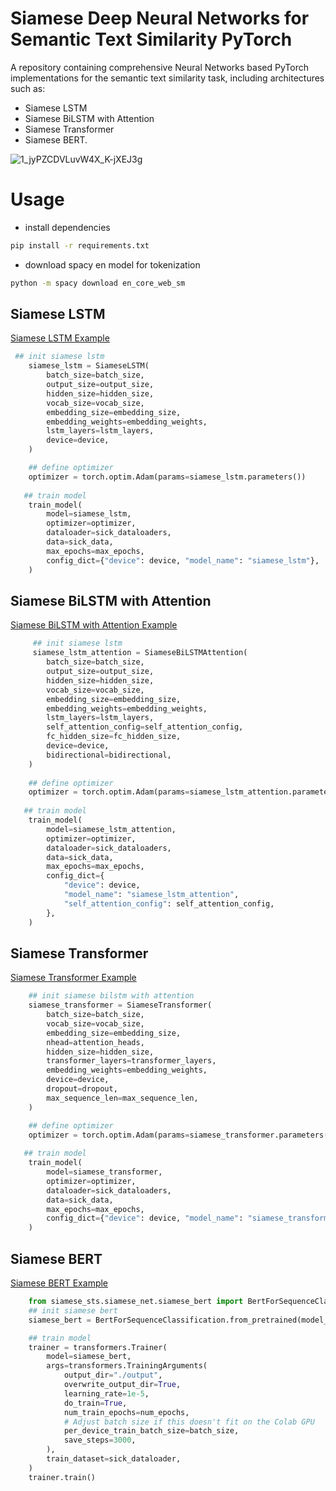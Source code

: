 # Siamese Deep Neural Networks for Semantic Text Similarity PyTorch
A repository containing comprehensive Neural Networks based PyTorch implementations for the semantic text similarity task, including architectures such as:
* Siamese LSTM
* Siamese BiLSTM with Attention
* Siamese Transformer
* Siamese BERT.

![1_jyPZCDVLuvW4X_K-jXEJ3g](https://user-images.githubusercontent.com/6007894/147809635-7c11dd75-d12b-4777-bee3-c8855449f024.png)


# Usage
* install dependencies
```bash
pip install -r requirements.txt

```
* download spacy en model for tokenization
```bash
python -m spacy download en_core_web_sm
```

## Siamese LSTM
[Siamese LSTM Example](https://github.com/shahrukhx01/siamese-nn-semantic-text-similarity/blob/main/siamese_sts/examples/sick_siamese_lstm.py)
```python
 ## init siamese lstm
    siamese_lstm = SiameseLSTM(
        batch_size=batch_size,
        output_size=output_size,
        hidden_size=hidden_size,
        vocab_size=vocab_size,
        embedding_size=embedding_size,
        embedding_weights=embedding_weights,
        lstm_layers=lstm_layers,
        device=device,
    )

    ## define optimizer
    optimizer = torch.optim.Adam(params=siamese_lstm.parameters())
   
   ## train model
    train_model(
        model=siamese_lstm,
        optimizer=optimizer,
        dataloader=sick_dataloaders,
        data=sick_data,
        max_epochs=max_epochs,
        config_dict={"device": device, "model_name": "siamese_lstm"},
    )
```

## Siamese BiLSTM with Attention
[Siamese BiLSTM with Attention Example](https://github.com/shahrukhx01/siamese-nn-semantic-text-similarity/blob/main/siamese_sts/examples/sick_siamese_lstm_attention.py)
```python
     ## init siamese lstm
     siamese_lstm_attention = SiameseBiLSTMAttention(
        batch_size=batch_size,
        output_size=output_size,
        hidden_size=hidden_size,
        vocab_size=vocab_size,
        embedding_size=embedding_size,
        embedding_weights=embedding_weights,
        lstm_layers=lstm_layers,
        self_attention_config=self_attention_config,
        fc_hidden_size=fc_hidden_size,
        device=device,
        bidirectional=bidirectional,
    )
    
    ## define optimizer
    optimizer = torch.optim.Adam(params=siamese_lstm_attention.parameters())
   
   ## train model
    train_model(
        model=siamese_lstm_attention,
        optimizer=optimizer,
        dataloader=sick_dataloaders,
        data=sick_data,
        max_epochs=max_epochs,
        config_dict={
            "device": device,
            "model_name": "siamese_lstm_attention",
            "self_attention_config": self_attention_config,
        },
    )
```

## Siamese Transformer
[Siamese Transformer Example](https://github.com/shahrukhx01/siamese-nn-semantic-text-similarity/blob/main/siamese_sts/examples/sick_siamese_transformer.py)
```python
    ## init siamese bilstm with attention
    siamese_transformer = SiameseTransformer(
        batch_size=batch_size,
        vocab_size=vocab_size,
        embedding_size=embedding_size,
        nhead=attention_heads,
        hidden_size=hidden_size,
        transformer_layers=transformer_layers,
        embedding_weights=embedding_weights,
        device=device,
        dropout=dropout,
        max_sequence_len=max_sequence_len,
    )

    ## define optimizer
    optimizer = torch.optim.Adam(params=siamese_transformer.parameters())
   
   ## train model
    train_model(
        model=siamese_transformer,
        optimizer=optimizer,
        dataloader=sick_dataloaders,
        data=sick_data,
        max_epochs=max_epochs,
        config_dict={"device": device, "model_name": "siamese_transformer"},
    )
```

## Siamese BERT
[Siamese BERT Example](https://github.com/shahrukhx01/siamese-nn-semantic-text-similarity/blob/main/siamese_sts/examples/sick_siamese_bert.py)
```python
    from siamese_sts.siamese_net.siamese_bert import BertForSequenceClassification
    ## init siamese bert
    siamese_bert = BertForSequenceClassification.from_pretrained(model_name)

    ## train model
    trainer = transformers.Trainer(
        model=siamese_bert,
        args=transformers.TrainingArguments(
            output_dir="./output",
            overwrite_output_dir=True,
            learning_rate=1e-5,
            do_train=True,
            num_train_epochs=num_epochs,
            # Adjust batch size if this doesn't fit on the Colab GPU
            per_device_train_batch_size=batch_size,
            save_steps=3000,
        ),
        train_dataset=sick_dataloader,
    )
    trainer.train()

```

